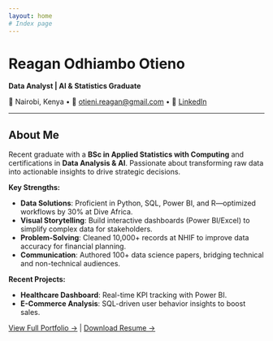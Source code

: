 ```yaml
---
layout: home
# Index page
---
```


# Reagan Odhiambo Otieno  
**Data Analyst | AI & Statistics Graduate**  

📍 Nairobi, Kenya • 📧 [otieni.reagan@gmail.com](mailto:otieni.reagan@gmail.com) • 🔗 [LinkedIn](https://www.linkedin.com/in/reagan-otieno-441539351)  

---

## About Me  
Recent graduate with a **BSc in Applied Statistics with Computing** and certifications in **Data Analysis & AI**. Passionate about transforming raw data into actionable insights to drive strategic decisions.  

**Key Strengths:**  
- **Data Solutions**: Proficient in Python, SQL, Power BI, and R—optimized workflows by 30% at Dive Africa.  
- **Visual Storytelling**: Build interactive dashboards (Power BI/Excel) to simplify complex data for stakeholders.  
- **Problem-Solving**: Cleaned 10,000+ records at NHIF to improve data accuracy for financial planning.  
- **Communication**: Authored 100+ data science papers, bridging technical and non-technical audiences.  

**Recent Projects:**  
- **Healthcare Dashboard**: Real-time KPI tracking with Power BI.  
- **E-Commerce Analysis**: SQL-driven user behavior insights to boost sales.  

[View Full Portfolio →](/Projects-section/) | [Download Resume →](/Resume-Outline/)  
